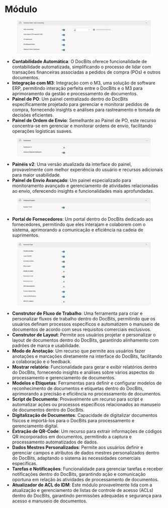 # Módulo

<figure><img src="../../../../.gitbook/assets/Bildschirmfoto 2024-05-04 um 15.57.42.png" alt=""><figcaption></figcaption></figure>

* **Contabilidade Automática**: O DocBits oferece funcionalidade de contabilidade automatizada, simplificando o processo de lidar com transações financeiras associadas a pedidos de compra (POs) e outros documentos.
* **Integração com M3**: Integração com o M3, uma solução de software ERP, permitindo interação perfeita entre o DocBits e o M3 para aprimoramento da gestão e processamento de documentos.
* **Painel de PO**: Um painel centralizado dentro do DocBits especificamente projetado para gerenciar e monitorar pedidos de compra, fornecendo insights e análises para rastreamento e tomada de decisões eficientes.
* **Painel de Ordem de Envio**: Semelhante ao Painel de PO, este recurso concentra-se em gerenciar e monitorar ordens de envio, facilitando operações logísticas suaves.

<figure><img src="../../../../.gitbook/assets/Bildschirmfoto 2024-05-04 um 15.57.52.png" alt=""><figcaption></figcaption></figure>

* **Painéis v2**: Uma versão atualizada da interface do painel, provavelmente com melhor experiência do usuário e recursos adicionais para maior usabilidade.
* **Painel de Envio Avançado**: Um painel especializado para monitoramento avançado e gerenciamento de atividades relacionadas ao envio, oferecendo insights e funcionalidades mais aprofundadas.

<figure><img src="../../../../.gitbook/assets/Bildschirmfoto 2024-05-04 um 15.58.02.png" alt=""><figcaption></figcaption></figure>

* **Portal de Fornecedores**: Um portal dentro do DocBits dedicado aos fornecedores, permitindo que eles interajam e colaborem com o sistema, aprimorando a comunicação e eficiência na cadeia de suprimentos.

<figure><img src="../../../../.gitbook/assets/Bildschirmfoto 2024-05-04 um 15.58.17.png" alt=""><figcaption></figcaption></figure>

* **Construtor de Fluxo de Trabalho**: Uma ferramenta para criar e personalizar fluxos de trabalho dentro do DocBits, permitindo que os usuários definam processos específicos e automatizem o manuseio de documentos de acordo com seus requisitos comerciais exclusivos.
* **Construtor de Layout**: Permite aos usuários projetar e personalizar o layout de documentos dentro do DocBits, garantindo alinhamento com padrões de marca e usabilidade.
* **Modo de Anotação**: Um recurso que permite aos usuários fazer anotações e marcações diretamente na interface do DocBits, facilitando a colaboração e o feedback.
* **Mostrar relatório**: Funcionalidade para gerar e exibir relatórios dentro do DocBits, fornecendo insights e análises sobre vários aspectos do processamento e gerenciamento de documentos.
* **Modelos e Etiquetas**: Ferramentas para definir e configurar modelos de reconhecimento de documentos e etiquetas dentro do DocBits, aprimorando a precisão e eficiência no processamento de documentos.
* **Script de Documento**: Provavelmente um recurso para script e automatizar ações ou processos específicos relacionados ao manuseio de documentos dentro do DocBits.
* **Digitalização de Documentos**: Capacidade de digitalizar documentos físicos e importá-los para o DocBits para processamento e gerenciamento digital.
* **Extração de QR-Code**: Um recurso para extrair informações de códigos QR incorporados em documentos, permitindo a captura e processamento automatizados de dados.
* **Dados Mestres Personalizados**: Permite aos usuários definir e gerenciar campos e atributos de dados mestres personalizados dentro do DocBits, adaptando o sistema às necessidades comerciais específicas.
* **Tarefas e Notificações**: Funcionalidade para gerenciar tarefas e receber notificações dentro do DocBits, garantindo ação e comunicação oportuna em relação às atividades de processamento de documentos.
* **Atualizador de ACL do IDM**: Este módulo provavelmente lida com a atualização e gerenciamento de listas de controle de acesso (ACLs) dentro do DocBits, garantindo permissões adequadas e segurança para acesso e manuseio de documentos.
